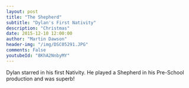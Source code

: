```yaml
---
layout: post
title: "The Shepherd"
subtitle: "Dylan's First Nativity"
description: "Christmas"
date: 2015-12-10 12:00:00
author: "Martin Dawson"
header-img: "/img/DSC05291.JPG"
comments: False
youtubeId: "8KhA2NnbyMY"
---
```

Dylan starred in his first Nativity. He played a Shepherd in his Pre-School production and was superb!
